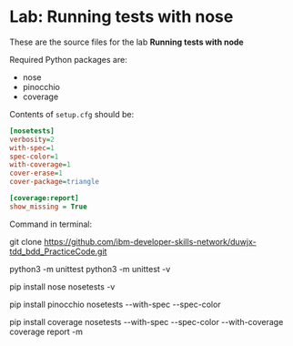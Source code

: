 # Lab: Running tests with nose

These are the source files for the lab **Running tests with node**

Required Python packages are:

- nose
- pinocchio
- coverage

Contents of `setup.cfg` should be:

```ini
[nosetests]
verbosity=2
with-spec=1
spec-color=1
with-coverage=1
cover-erase=1
cover-package=triangle

[coverage:report]
show_missing = True
```

Command in terminal:

git clone https://github.com/ibm-developer-skills-network/duwjx-tdd_bdd_PracticeCode.git

python3 -m unittest
python3 -m unittest -v

pip install nose
nosetests -v

pip install pinocchio
nosetests --with-spec --spec-color

pip install coverage
nosetests --with-spec --spec-color --with-coverage
coverage report -m
